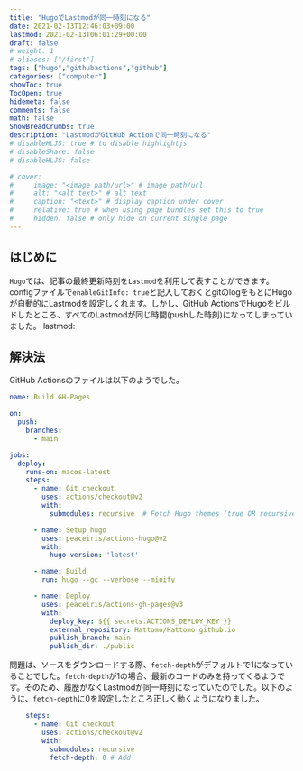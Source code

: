 ```yaml
---
title: "HugoでLastmodが同一時刻になる"
date: 2021-02-13T12:46:03+09:00
lastmod: 2021-02-13T06:01:29+00:00
draft: false
# weight: 1
# aliases: ["/first"]
tags: ["hugo","githubactions","github"]
categories: ["computer"]
showToc: true
TocOpen: true
hidemeta: false
comments: false
math: false
ShowBreadCrumbs: true
description: "LastmodがGitHub Actionで同一時刻になる"
# disableHLJS: true # to disable highlightjs
# disableShare: false
# disableHLJS: false

# cover:
#     image: "<image path/url>" # image path/url
#     alt: "<alt text>" # alt text
#     caption: "<text>" # display caption under cover
#     relative: true # when using page bundles set this to true
#     hidden: false # only hide on current single page
---
```

## はじめに
`Hugo`では、記事の最終更新時刻を`Lastmod`を利用して表すことができます。configファイルで`enableGitInfo: true`と記入しておくとgitのlogをもとにHugoが自動的にLastmodを設定しくれます。しかし、GitHub ActionsでHugoをビルドしたところ、すべてのLastmodが同じ時間(pushした時刻)になってしまっていました。
lastmod: 
## 解決法
GitHub Actionsのファイルは以下のようでした。
```yml
name: Build GH-Pages

on:
  push:
    branches:
      - main

jobs:
  deploy:
    runs-on: macos-latest
    steps:
      - name: Git checkout
        uses: actions/checkout@v2
        with:
          submodules: recursive  # Fetch Hugo themes (true OR recursive)

      - name: Setup hugo
        uses: peaceiris/actions-hugo@v2
        with:
          hugo-version: 'latest'

      - name: Build
        run: hugo --gc --verbose --minify

      - name: Deploy
        uses: peaceiris/actions-gh-pages@v3
        with:
          deploy_key: ${{ secrets.ACTIONS_DEPLOY_KEY }}
          external_repository: Hattomo/Hattomo.github.io
          publish_branch: main
          publish_dir: ./public

```
問題は、ソースをダウンロードする際、`fetch-depth`がデフォルトで1になっていることでした。`fetch-depth`が1の場合、最新のコードのみを持ってくるようです。そのため、履歴がなくLastmodが同一時刻になっていたのでした。以下のように、`fetch-depth`に0を設定したところ正しく動くようになりました。
```yml
    steps:
      - name: Git checkout
        uses: actions/checkout@v2
        with:
          submodules: recursive
          fetch-depth: 0 # Add
```